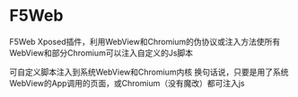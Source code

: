 # F5Web
F5Web Xposed插件，利用WebView和Chromium的伪协议或注入方法使所有WebView和部分Chromium可以注入自定义的Js脚本

可自定义脚本注入到系统WebView和Chromium内核
换句话说，只要是用了系统WebView的App调用的页面，或Chromium（没有魔改）都可注入js
